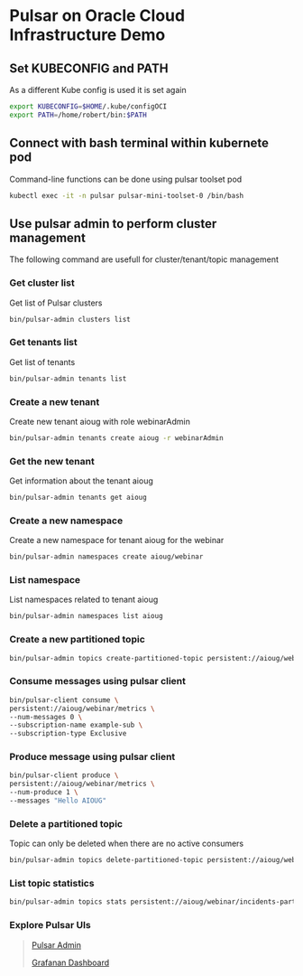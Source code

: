# Pulsar on Oracle Cloud Infrastructure Demo

## Set KUBECONFIG and PATH
As a different Kube config is used it is set again 
```bash
export KUBECONFIG=$HOME/.kube/configOCI
export PATH=/home/robert/bin:$PATH
```

## Connect with bash terminal within kubernete pod
Command-line functions can be done using pulsar toolset pod

```bash
kubectl exec -it -n pulsar pulsar-mini-toolset-0 /bin/bash
```

## Use pulsar admin to perform cluster management
The following command are usefull for cluster/tenant/topic management

### **Get cluster list**
Get list of Pulsar clusters

```bash
bin/pulsar-admin clusters list
```

### **Get tenants list**
Get list of tenants

```bash
bin/pulsar-admin tenants list
```

### **Create a new tenant**
Create new tenant aioug with role webinarAdmin

```bash
bin/pulsar-admin tenants create aioug -r webinarAdmin
```

### **Get the new tenant**
Get information about the tenant aioug

```bash
bin/pulsar-admin tenants get aioug
```

### **Create a new namespace**
Create a new namespace for tenant aioug for the webinar

```bash
bin/pulsar-admin namespaces create aioug/webinar
```

### **List namespace**
List namespaces related to tenant aioug

```bash
bin/pulsar-admin namespaces list aioug
```

### **Create a new partitioned topic**
```bash
bin/pulsar-admin topics create-partitioned-topic persistent://aioug/webinar/incidents -p 2
```

### **Consume messages using pulsar client**
```bash
bin/pulsar-client consume \
persistent://aioug/webinar/metrics \
--num-messages 0 \
--subscription-name example-sub \
--subscription-type Exclusive
```

### **Produce message using pulsar client**
```bash
bin/pulsar-client produce \
persistent://aioug/webinar/metrics \
--num-produce 1 \
--messages "Hello AIOUG" 
```

### **Delete a partitioned topic**
Topic can only be deleted when there are no active consumers
```bash
bin/pulsar-admin topics delete-partitioned-topic persistent://aioug/webinar/incidents
```

### **List topic statistics**
```bash
bin/pulsar-admin topics stats persistent://aioug/webinar/incidents-partition-1
```

### Explore Pulsar UIs
> [Pulsar Admin](http://193.122.14.136:9527/#/login)
> 
> [Grafanan Dashboard](http://130.61.14.119:3000/login)
